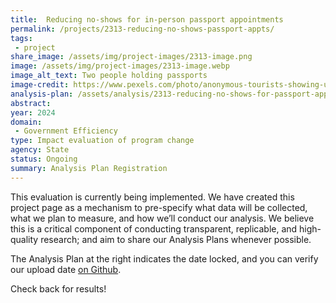 ```yaml
---
title:  Reducing no-shows for in-person passport appointments
permalink: /projects/2313-reducing-no-shows-passport-appts/
tags: 
 - project
share_image: /assets/img/project-images/2313-image.png
image: /assets/img/project-images/2313-image.webp 
image_alt_text: Two people holding passports
image-credit: https://www.pexels.com/photo/anonymous-tourists-showing-us-passports-on-street-on-sunny-day-4353813/
analysis-plan: /assets/analysis/2313-reducing-no-shows-for-passport-appts-analysis-plan.pdf
abstract: 
year: 2024
domain:
 - Government Efficiency
type: Impact evaluation of program change
agency: State
status: Ongoing
summary: Analysis Plan Registration
---
```

This evaluation is currently being implemented. We have created this project page as a mechanism to pre-specify what data will be collected, what we plan to measure, and how we’ll conduct our analysis. We believe this is a critical component of conducting transparent, replicable, and high-quality research; and aim to share our Analysis Plans whenever possible.

The Analysis Plan at the right indicates the date locked, and you can verify our upload date <a class="usa-link usa-link--external" href="https://github.com/gsa-oes/office-of-evaluation-sciences/commits/master/assets/analysis/2313-reducing-no-shows-for-passport-appts-analysis-plan.pdf">on Github</a>.

Check back for results!
